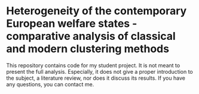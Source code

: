 # Heterogeneity of the contemporary European welfare states - comparative analysis of classical and modern clustering methods

This repository contains code for my student project. It is not meant to present the full analysis. Especially, it does not give a proper introduction to the subject, a literature review, nor does it discuss its results. If you have any questions, you can contact me.
